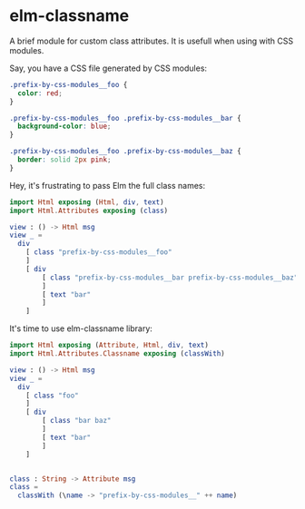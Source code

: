 # elm-classname

A brief module for custom class attributes. It is usefull when using with CSS modules.

Say, you have a CSS file generated by CSS modules:

```css
.prefix-by-css-modules__foo {
  color: red;
}

.prefix-by-css-modules__foo .prefix-by-css-modules__bar {
  background-color: blue;
}

.prefix-by-css-modules__foo .prefix-by-css-modules__baz {
  border: solid 2px pink;
}
```

Hey, it's frustrating to pass Elm the full class names:

```elm
import Html exposing (Html, div, text)
import Html.Attributes exposing (class)

view : () -> Html msg
view _ =
  div
    [ class "prefix-by-css-modules__foo"
    ]
    [ div
        [ class "prefix-by-css-modules__bar prefix-by-css-modules__baz"
        ]
        [ text "bar"
        ]
    ]
```

It's time to use elm-classname library:

```elm
import Html exposing (Attribute, Html, div, text)
import Html.Attributes.Classname exposing (classWith)

view : () -> Html msg
view _ =
  div
    [ class "foo"
    ]
    [ div
        [ class "bar baz"
        ]
        [ text "bar"
        ]
    ]


class : String -> Attribute msg
class =
  classWith (\name -> "prefix-by-css-modules__" ++ name)
```
